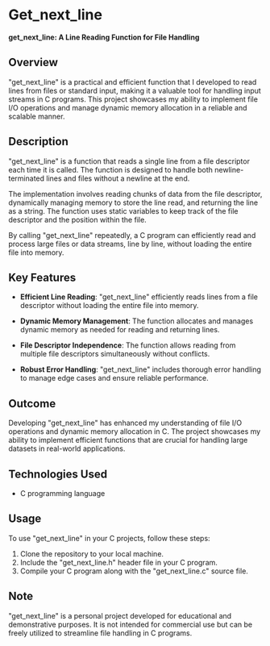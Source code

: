 # Get_next_line

**get_next_line: A Line Reading Function for File Handling**


## Overview

"get_next_line" is a practical and efficient function that I developed to read lines from files or standard input, making it a valuable tool for handling input streams in C programs. This project showcases my ability to implement file I/O operations and manage dynamic memory allocation in a reliable and scalable manner.

## Description

"get_next_line" is a function that reads a single line from a file descriptor each time it is called. The function is designed to handle both newline-terminated lines and files without a newline at the end.

The implementation involves reading chunks of data from the file descriptor, dynamically managing memory to store the line read, and returning the line as a string. The function uses static variables to keep track of the file descriptor and the position within the file.

By calling "get_next_line" repeatedly, a C program can efficiently read and process large files or data streams, line by line, without loading the entire file into memory.

## Key Features

- **Efficient Line Reading**: "get_next_line" efficiently reads lines from a file descriptor without loading the entire file into memory.

- **Dynamic Memory Management**: The function allocates and manages dynamic memory as needed for reading and returning lines.

- **File Descriptor Independence**: The function allows reading from multiple file descriptors simultaneously without conflicts.

- **Robust Error Handling**: "get_next_line" includes thorough error handling to manage edge cases and ensure reliable performance.

## Outcome

Developing "get_next_line" has enhanced my understanding of file I/O operations and dynamic memory allocation in C. The project showcases my ability to implement efficient functions that are crucial for handling large datasets in real-world applications.

## Technologies Used

- C programming language

## Usage

To use "get_next_line" in your C projects, follow these steps:

1. Clone the repository to your local machine.
2. Include the "get_next_line.h" header file in your C program.
3. Compile your C program along with the "get_next_line.c" source file.

## Note

"get_next_line" is a personal project developed for educational and demonstrative purposes. It is not intended for commercial use but can be freely utilized to streamline file handling in C programs.
